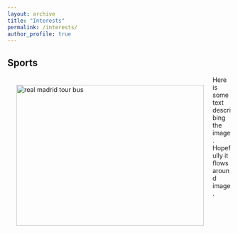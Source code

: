 ```yaml
---
layout: archive
title: "Interests"
permalink: /interests/
author_profile: true
---
```


## Sports

<img src="http://oma219.github.io/images/real_madrid.JPG" alt="real madrid tour bus" style="float: left; height: 316px; width:422px; padding: 20px;"/>

Here is some text describing the image. Hopefully it flows around image.